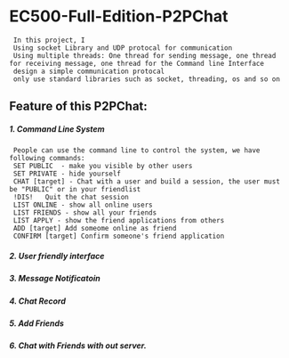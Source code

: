 # EC500-Full-Edition-P2PChat
     In this project, I
     Using socket Library and UDP protocal for communication 
     Using multiple threads: One thread for sending message, one thread for receiving message, one thread for the Command line Interface
     design a simple communication protocal
     only use standard libraries such as socket, threading, os and so on
## Feature of this P2PChat:
##### 1. Command Line System
     People can use the command line to control the system, we have following commands:
     SET PUBLIC  - make you visible by other users
     SET PRIVATE - hide yourself
     CHAT [target] - Chat with a user and build a session, the user must be "PUBLIC" or in your friendlist
     !DIS!   Quit the chat session 
     LIST ONLINE - show all online users
     LIST FRIENDS - show all your friends
     LIST APPLY - show the friend applications from others
     ADD [target] Add someome online as friend
     CONFIRM [target] Confirm someone's friend application
     
##### 2. User friendly interface


##### 3. Message Notificatoin





##### 4. Chat Record


##### 5. Add Friends


##### 6. Chat with Friends with out server.

     

  
